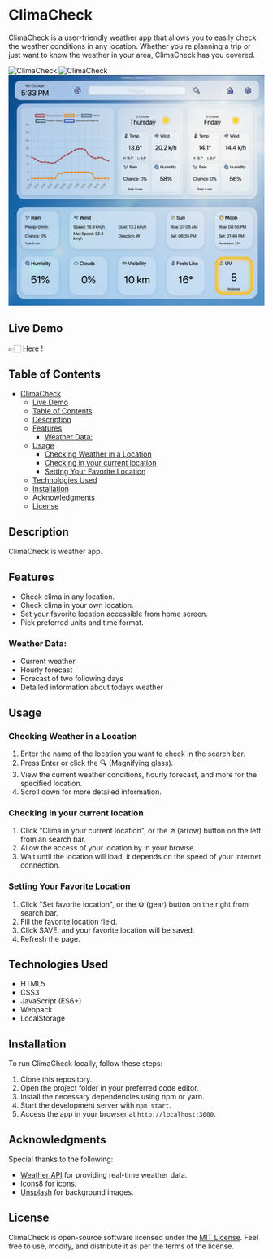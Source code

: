 # ClimaCheck

ClimaCheck is a user-friendly weather app that allows you to easily check the weather conditions in any location. 
Whether you're planning a trip or just want to know the weather in your area, ClimaCheck has you covered.


![ClimaCheck](./src/view/assets/example/Screenshot%202023-10-04%20at%2017.31.53.png)
![ClimaCheck](./src/view/assets/example/Screenshot%202023-10-04%20at%2017.33.08.png)
![ClimaCheck](./src/view/assets/example/Screenshot%202023-10-04%20at%2017.33.21.png)

## Live Demo

👉🏻 [Here](https://hideny.github.io/Weather-App/) !

## Table of Contents

- [ClimaCheck](#climacheck)
  - [Live Demo](#live-demo)
  - [Table of Contents](#table-of-contents)
  - [Description](#description)
  - [Features](#features)
    - [Weather Data:](#weather-data)
  - [Usage](#usage)
    - [Checking Weather in a Location](#checking-weather-in-a-location)
    - [Checking in your current location](#checking-in-your-current-location)
    - [Setting Your Favorite Location](#setting-your-favorite-location)
  - [Technologies Used](#technologies-used)
  - [Installation](#installation)
  - [Acknowledgments](#acknowledgments)
  - [License](#license)

## Description

ClimaCheck is weather app.

## Features

- Check clima in any location.
- Check clima in your own location.
- Set your favorite location accessible from home screen.
- Pick preferred units and time format.

### Weather Data:
- Current weather
- Hourly forecast
- Forecast of two following days
- Detailed information about todays weather

## Usage

### Checking Weather in a Location

1. Enter the name of the location you want to check in the search bar.
2. Press Enter or click the 🔍 (Magnifying glass).
3. View the current weather conditions, hourly forecast, and more for the specified location.
4. Scroll down for more detailed information.
### Checking in your current location

1. Click "Clima in your current location", or the ↗️ (arrow) button on the left from an search bar.
2. Allow the access of your location by in your browse.
3. Wait until the location will load, it depends on the speed of your internet connection.

### Setting Your Favorite Location

1. Click "Set favorite location", or the ⚙️ (gear) button on the right from search bar.
2. Fill the favorite location field.
3. Click SAVE, and your favorite location will be saved.
4. Refresh the page.


## Technologies Used

- HTML5
- CSS3
- JavaScript (ES6+)
- Webpack
- LocalStorage

## Installation

To run ClimaCheck locally, follow these steps:

1. Clone this repository.
2. Open the project folder in your preferred code editor.
3. Install the necessary dependencies using npm or yarn.
4. Start the development server with `npm start`.
5. Access the app in your browser at `http://localhost:3000`.


## Acknowledgments

Special thanks to the following:

- [Weather API](https://www.weatherapi.com/) for providing real-time weather data.
- [Icons8](https://icons8.com) for icons.
- [Unsplash](https://unsplash.com/) for background images.

## License

ClimaCheck is open-source software licensed under the [MIT License](LICENSE). Feel free to use, modify, and distribute it as per the terms of the license.

